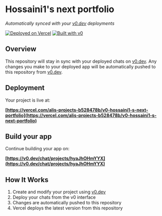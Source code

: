 # Hossaini1's next portfolio

*Automatically synced with your [v0.dev](https://v0.dev) deployments*

[![Deployed on Vercel](https://img.shields.io/badge/Deployed%20on-Vercel-black?style=for-the-badge&logo=vercel)](https://vercel.com/alis-projects-b528478b/v0-hossaini1-s-next-portfolio)
[![Built with v0](https://img.shields.io/badge/Built%20with-v0.dev-black?style=for-the-badge)](https://v0.dev/chat/projects/hyaJhOHmYYX)

## Overview

This repository will stay in sync with your deployed chats on [v0.dev](https://v0.dev).
Any changes you make to your deployed app will be automatically pushed to this repository from [v0.dev](https://v0.dev).

## Deployment

Your project is live at:

**[https://vercel.com/alis-projects-b528478b/v0-hossaini1-s-next-portfolio](https://vercel.com/alis-projects-b528478b/v0-hossaini1-s-next-portfolio)**

## Build your app

Continue building your app on:

**[https://v0.dev/chat/projects/hyaJhOHmYYX](https://v0.dev/chat/projects/hyaJhOHmYYX)**

## How It Works

1. Create and modify your project using [v0.dev](https://v0.dev)
2. Deploy your chats from the v0 interface
3. Changes are automatically pushed to this repository
4. Vercel deploys the latest version from this repository